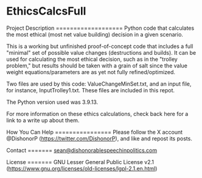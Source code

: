 # EthicsCalcsFull
Project Description =================== Python code that calculates the
most ethical (most net value building) decision in a given scenario.

This is a working but unfinished proof-of-concept code that includes a full
"minimal" set of possible value changes (destructions and builds). It can be
used for calculating the most ethical decision, such as in the "trolley 
problem," but results should be taken with a grain of salt since the value 
weight equations/parameters are as yet not fully refined/optimized.

Two files are used by this code: ValueChangeMinSet.txt, and an input file, 
for instance, InputTrolley1.txt. These files are included in this repot.

The Python version used was 3.9.13.

For more information on these ethics calculations, check back here for a
link to a write up about them.

How You Can Help ================ Please follow the X account
\@DishonorP (https://twitter.com/DishonorP), and like and repost its
posts.

Contact ======= sean@dishonorablespeechinpolitics.com

License ======= GNU Lesser General Public License v2.1
(https://www.gnu.org/licenses/old-licenses/lgpl-2.1.en.html)
